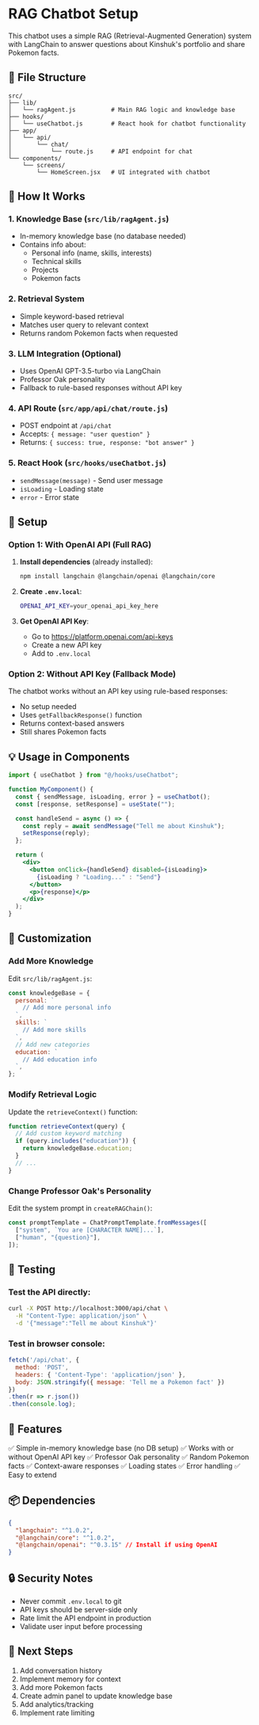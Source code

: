 # RAG Chatbot Setup

This chatbot uses a simple RAG (Retrieval-Augmented Generation) system with LangChain to answer questions about Kinshuk's portfolio and share Pokemon facts.

## 📁 File Structure

```
src/
├── lib/
│   └── ragAgent.js          # Main RAG logic and knowledge base
├── hooks/
│   └── useChatbot.js        # React hook for chatbot functionality
├── app/
│   └── api/
│       └── chat/
│           └── route.js     # API endpoint for chat
└── components/
    └── screens/
        └── HomeScreen.jsx   # UI integrated with chatbot
```

## 🚀 How It Works

### 1. **Knowledge Base** (`src/lib/ragAgent.js`)
- In-memory knowledge base (no database needed)
- Contains info about:
  - Personal info (name, skills, interests)
  - Technical skills
  - Projects
  - Pokemon facts

### 2. **Retrieval System**
- Simple keyword-based retrieval
- Matches user query to relevant context
- Returns random Pokemon facts when requested

### 3. **LLM Integration** (Optional)
- Uses OpenAI GPT-3.5-turbo via LangChain
- Professor Oak personality
- Fallback to rule-based responses without API key

### 4. **API Route** (`src/app/api/chat/route.js`)
- POST endpoint at `/api/chat`
- Accepts: `{ message: "user question" }`
- Returns: `{ success: true, response: "bot answer" }`

### 5. **React Hook** (`src/hooks/useChatbot.js`)
- `sendMessage(message)` - Send user message
- `isLoading` - Loading state
- `error` - Error state

## 🔧 Setup

### Option 1: With OpenAI API (Full RAG)

1. **Install dependencies** (already installed):
   ```bash
   npm install langchain @langchain/openai @langchain/core
   ```

2. **Create `.env.local`**:
   ```bash
   OPENAI_API_KEY=your_openai_api_key_here
   ```

3. **Get OpenAI API Key**:
   - Go to https://platform.openai.com/api-keys
   - Create a new API key
   - Add to `.env.local`

### Option 2: Without API Key (Fallback Mode)

The chatbot works without an API key using rule-based responses:
- No setup needed
- Uses `getFallbackResponse()` function
- Returns context-based answers
- Still shares Pokemon facts

## 💡 Usage in Components

```jsx
import { useChatbot } from "@/hooks/useChatbot";

function MyComponent() {
  const { sendMessage, isLoading, error } = useChatbot();
  const [response, setResponse] = useState("");

  const handleSend = async () => {
    const reply = await sendMessage("Tell me about Kinshuk");
    setResponse(reply);
  };

  return (
    <div>
      <button onClick={handleSend} disabled={isLoading}>
        {isLoading ? "Loading..." : "Send"}
      </button>
      <p>{response}</p>
    </div>
  );
}
```

## 📝 Customization

### Add More Knowledge

Edit `src/lib/ragAgent.js`:

```javascript
const knowledgeBase = {
  personal: `
    // Add more personal info
  `,
  skills: `
    // Add more skills
  `,
  // Add new categories
  education: `
    // Add education info
  `,
};
```

### Modify Retrieval Logic

Update the `retrieveContext()` function:

```javascript
function retrieveContext(query) {
  // Add custom keyword matching
  if (query.includes("education")) {
    return knowledgeBase.education;
  }
  // ...
}
```

### Change Professor Oak's Personality

Edit the system prompt in `createRAGChain()`:

```javascript
const promptTemplate = ChatPromptTemplate.fromMessages([
  ["system", `You are [CHARACTER NAME]...`],
  ["human", "{question}"],
]);
```

## 🧪 Testing

### Test the API directly:

```bash
curl -X POST http://localhost:3000/api/chat \
  -H "Content-Type: application/json" \
  -d '{"message":"Tell me about Kinshuk"}'
```

### Test in browser console:

```javascript
fetch('/api/chat', {
  method: 'POST',
  headers: { 'Content-Type': 'application/json' },
  body: JSON.stringify({ message: 'Tell me a Pokemon fact' })
})
.then(r => r.json())
.then(console.log);
```

## 🎯 Features

✅ Simple in-memory knowledge base (no DB setup)
✅ Works with or without OpenAI API key
✅ Professor Oak personality
✅ Random Pokemon facts
✅ Context-aware responses
✅ Loading states
✅ Error handling
✅ Easy to extend

## 📦 Dependencies

```json
{
  "langchain": "^1.0.2",
  "@langchain/core": "^1.0.2",
  "@langchain/openai": "^0.3.15" // Install if using OpenAI
}
```

## 🔒 Security Notes

- Never commit `.env.local` to git
- API keys should be server-side only
- Rate limit the API endpoint in production
- Validate user input before processing

## 🚀 Next Steps

1. Add conversation history
2. Implement memory for context
3. Add more Pokemon facts
4. Create admin panel to update knowledge base
5. Add analytics/tracking
6. Implement rate limiting
